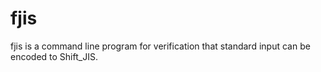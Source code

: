 # fjis
fjis is a command line program for verification that standard input can be encoded to Shift_JIS.
